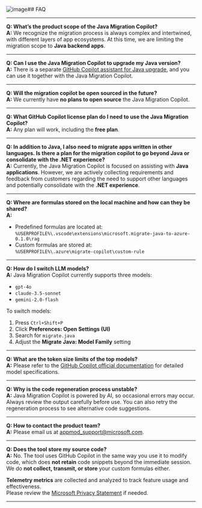 ![image](https://github.com/user-attachments/assets/a8d2a663-24b2-4b68-92e4-ac278fe8b649)## FAQ

---

**Q: What’s the product scope of the Java Migration Copilot?**  
**A:** We recognize the migration process is always complex and intertwined, with different layers of app ecosystems. At this time, we are limiting the migration scope to **Java backend apps**.

---

**Q: Can I use the Java Migration Copilot to upgrade my Java version?**  
**A:** There is a separate [GitHub Copilot assistant for Java upgrade](https://devblogs.microsoft.com/java/technical-preview-github-copilot-upgrade-assistant-for-java), and you can use it together with the Java Migration Copilot.

---

**Q: Will the migration copilot be open sourced in the future?**  
**A:** We currently have **no plans to open source** the Java Migration Copilot.

---

**Q: What GitHub Copilot license plan do I need to use the Java Migration Copilot?**  
**A:** Any plan will work, including the **free plan**.

---

**Q: In addition to Java, I also need to migrate apps written in other languages. Is there a plan for the migration copilot to go beyond Java or consolidate with the .NET experience?**  
**A:** Currently, the Java Migration Copilot is focused on assisting with **Java applications**. However, we are actively collecting requirements and feedback from customers regarding the need to support other languages and potentially consolidate with the **.NET experience**.

---

**Q: Where are formulas stored on the local machine and how can they be shared?**  
**A:**  
- Predefined formulas are located at:  
  `%USERPROFILE%\.vscode\extensions\microsoft.migrate-java-to-azure-0.1.0\rag`  
- Custom formulas are stored at:  
  `%USERPROFILE%\.azure\migrate-copilot\custom-rule`

---

**Q: How do I switch LLM models?**  
**A:** Java Migration Copilot currently supports three models:
- `gpt-4o`
- `claude-3.5-sonnet`
- `gemini-2.0-flash`

To switch models:
1. Press `Ctrl+Shift+P`  
2. Click **Preferences: Open Settings (UI)**  
3. Search for `migrate.java`  
4. Adjust the **Migrate Java: Model Family** setting

---

**Q: What are the token size limits of the top models?**  
**A:** Please refer to the [GitHub Copilot official documentation](https://docs.github.com/copilot) for detailed model specifications.

---

**Q: Why is the code regeneration process unstable?**  
**A:** Java Migration Copilot is powered by AI, so occasional errors may occur. Always review the output carefully before use. You can also retry the regeneration process to see alternative code suggestions.

---

**Q: How to contact the product team?**  
**A:** Please email us at appmod_support@microsoft.com.

---

**Q: Does the tool store my source code?**  
**A:** No. The tool uses GitHub Copilot in the same way you use it to modify code, which does **not retain** code snippets beyond the immediate session.  
We do **not collect, transmit, or store** your custom formulas either.  

**Telemetry metrics** are collected and analyzed to track feature usage and effectiveness.  
Please review the [Microsoft Privacy Statement](https://privacy.microsoft.com) if needed.

---
